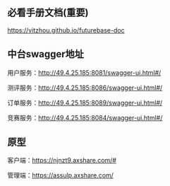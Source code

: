 ## 必看手册文档(重要)
  https://vitzhou.github.io/futurebase-doc

## 中台swagger地址
用户服务：http://49.4.25.185:8081/swagger-ui.html#/

测评服务：http://49.4.25.185:8086/swagger-ui.html#/

订单服务：http://49.4.25.185:8089/swagger-ui.html#/

竞赛服务：http://49.4.25.185:8084/swagger-ui.html#/

## 原型

客户端：https://njnzt9.axshare.com/#

管理端：https://assulp.axshare.com/
